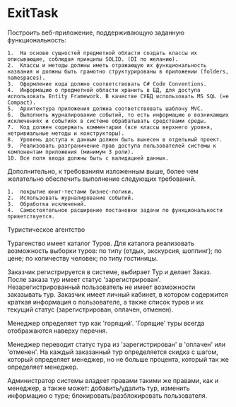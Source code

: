 # ExitTask

Построить веб-приложение, поддерживающую заданную функциональность:

	1.	На основе сущностей предметной области создать классы их описывающие, соблюдая принципы SOLID. (DI по желанию).
	2.	Классы и методы должны иметь отражающую их функциональность названия и должны быть грамотно структурированы в приложении (folders, namespaces).
	3.	Оформление кода должно соответствовать C# Code Conventions.
	4.	Информацию о предметной области хранить в БД, для доступа использовать Entity Framework. В качестве СУБД использовать MS SQL (не Compact).
	5.	Архитектура приложения должна соответствовать шаблону MVC.
	6.	Выполнить журналирование событий, то есть информацию о возникающих исключениях и событиях в системе обрабатывать средствами среды.
	7.	Код должен содержать комментарии (все классы верхнего уровня, нетривиальные методы и конструкторы).
	8.	Уровень доступа к данным должен быть вынесен в отдельный проект.
	9.	Реализовать разграничение прав доступа пользователей системы к компонентам приложения (минимум 3 роли).
	10.	Все поля ввода должны быть с валидацией данных.


Дополнительно, к требованиям изложенным выше, более чем желательно обеспечить выполнение следующих требований.
    
    1.	покрытие юнит-тестами бизнес-логики.
    2.	Использовать журналирование событий.
    3.	Обработка исключений.
    4.	Самостоятельное расширение постановки задачи по функциональности приветствуется.

Туристическое агентство

Турагенство имеет каталог Туров. Для каталога реализовать возможность выборки туров:
    по типу (отдых, экскурсия, шоппинг);
    по цене;
    по количеству человек;
    по типу гостиницы.

Заказчик регистрируется в системе, выбирает Тур и делает Заказ. После заказа тур имеет статус 'зарегистрирован'. Незарегистрированный пользователь не имеет возможности заказывать тур. Заказчик имеет личный кабинет, в котором содержится краткая информация о пользователе, а также список туров и их текущий статус (зарегистрирован, оплачен, отменен).

Менеджер определяет тур как 'горящий'. 'Горящие' туры всегда отображаются наверху перечня.

Менеджер переводит статус тура из 'зарегистрирован' в 'оплачен' или 'отменен'. На каждый заказанный тур определяется скидка с шагом, который определяет менеджер, но не больше процента, который так же определяет менеджер.

Администратор системы владеет правами такими же правами, как и менеджер, а также может:
добавить/удалить тур, изменить информацию о туре;
блокировать/разблокировать пользователя.

